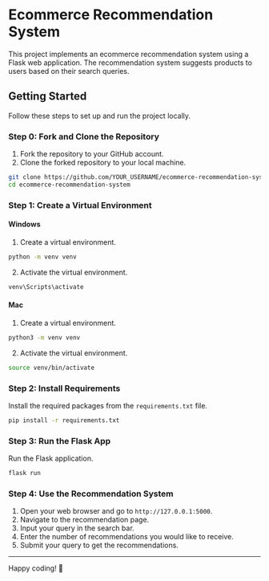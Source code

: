 # Ecommerce Recommendation System

This project implements an ecommerce recommendation system using a Flask web application. The recommendation system suggests products to users based on their search queries.

## Getting Started

Follow these steps to set up and run the project locally.

### Step 0: Fork and Clone the Repository

1. Fork the repository to your GitHub account.
2. Clone the forked repository to your local machine.

```sh
git clone https://github.com/YOUR_USERNAME/ecommerce-recommendation-system.git
cd ecommerce-recommendation-system
```

### Step 1: Create a Virtual Environment

#### Windows

1. Create a virtual environment.

```sh
python -m venv venv
```

2. Activate the virtual environment.

```sh
venv\Scripts\activate
```

#### Mac

1. Create a virtual environment.

```sh
python3 -m venv venv
```

2. Activate the virtual environment.

```sh
source venv/bin/activate
```

### Step 2: Install Requirements

Install the required packages from the `requirements.txt` file.

```sh
pip install -r requirements.txt
```

### Step 3: Run the Flask App

Run the Flask application.

```sh
flask run
```

### Step 4: Use the Recommendation System

1. Open your web browser and go to `http://127.0.0.1:5000`.
2. Navigate to the recommendation page.
3. Input your query in the search bar.
4. Enter the number of recommendations you would like to receive.
5. Submit your query to get the recommendations.

---

Happy coding! 🎉
